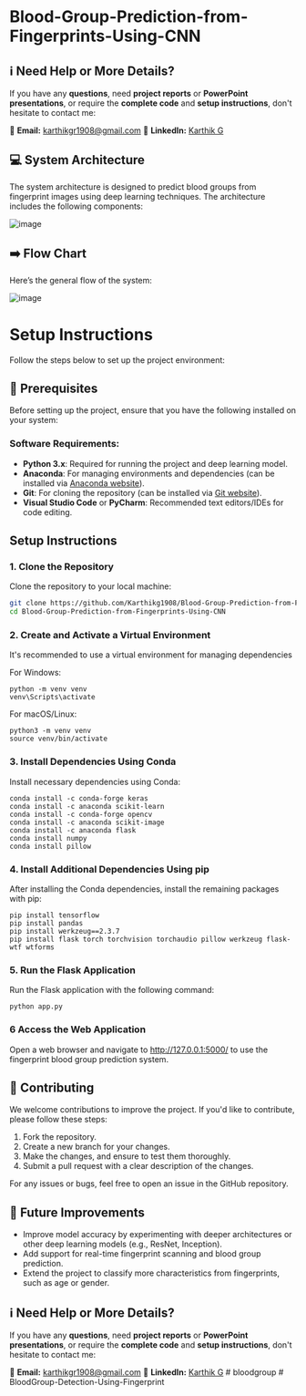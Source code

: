 # Blood-Group-Prediction-from-Fingerprints-Using-CNN

## :information_source: Need Help or More Details?

If you have any **questions**, need **project reports** or **PowerPoint presentations**, or require the **complete code** and **setup instructions**, don't hesitate to contact me:

📧 **Email:** [karthikgr1908@gmail.com](mailto:karthikgr1908@gmail.com)
🔗 **LinkedIn:** [Karthik G](https://www.linkedin.com/in/karthik-g-04b016210/) 


## :computer: System Architecture

The system architecture is designed to predict blood groups from fingerprint images using deep learning techniques. The architecture includes the following components:

![image](https://github.com/user-attachments/assets/16187221-ddc1-4b33-93fc-4fefe34935ca)


## :arrow_right: Flow Chart

Here’s the general flow of the system:

![image](https://github.com/user-attachments/assets/3782f3b3-188d-43a6-aa5d-eec7059498c3)


# Setup Instructions
Follow the steps below to set up the project environment:

## :wrench: Prerequisites

Before setting up the project, ensure that you have the following installed on your system:

### Software Requirements:
- **Python 3.x**: Required for running the project and deep learning model.
- **Anaconda**: For managing environments and dependencies (can be installed via [Anaconda website](https://www.anaconda.com/products/individual)).
- **Git**: For cloning the repository (can be installed via [Git website](https://git-scm.com/downloads)).
- **Visual Studio Code** or **PyCharm**: Recommended text editors/IDEs for code editing.

## Setup Instructions

### 1. Clone the Repository
Clone the repository to your local machine:

```bash
git clone https://github.com/Karthikg1908/Blood-Group-Prediction-from-Fingerprints-Using-CNN.git
cd Blood-Group-Prediction-from-Fingerprints-Using-CNN
```

### 2. Create and Activate a Virtual Environment
It's recommended to use a virtual environment for managing dependencies

For Windows:
```
python -m venv venv
venv\Scripts\activate
```

For macOS/Linux:
```
python3 -m venv venv
source venv/bin/activate
```

### 3. Install Dependencies Using Conda
Install necessary dependencies using Conda:

```
conda install -c conda-forge keras
conda install -c anaconda scikit-learn
conda install -c conda-forge opencv
conda install -c anaconda scikit-image
conda install -c anaconda flask
conda install numpy
conda install pillow
```

### 4. Install Additional Dependencies Using pip
After installing the Conda dependencies, install the remaining packages with pip:

```
pip install tensorflow
pip install pandas
pip install werkzeug==2.3.7
pip install flask torch torchvision torchaudio pillow werkzeug flask-wtf wtforms
```

### 5. Run the Flask Application
Run the Flask application with the following command:

```
python app.py
```

### 6 Access the Web Application
Open a web browser and navigate to http://127.0.0.1:5000/ to use the fingerprint blood group prediction system.


## :handshake: Contributing

We welcome contributions to improve the project. If you'd like to contribute, please follow these steps:

1. Fork the repository.
2. Create a new branch for your changes.
3. Make the changes, and ensure to test them thoroughly.
4. Submit a pull request with a clear description of the changes.

For any issues or bugs, feel free to open an issue in the GitHub repository.


## :rocket: Future Improvements

- Improve model accuracy by experimenting with deeper architectures or other deep learning models (e.g., ResNet, Inception).
- Add support for real-time fingerprint scanning and blood group prediction.
- Extend the project to classify more characteristics from fingerprints, such as age or gender.


## :information_source: Need Help or More Details?

If you have any **questions**, need **project reports** or **PowerPoint presentations**, or require the **complete code** and **setup instructions**, don't hesitate to contact me:

📧 **Email:** [karthikgr1908@gmail.com](mailto:karthikgr1908@gmail.com)
🔗 **LinkedIn:** [Karthik G](https://www.linkedin.com/in/karthik-g-04b016210/) 
#   b l o o d g r o u p  
 #   B l o o d G r o u p - D e t e c t i o n - U s i n g - F i n g e r p r i n t  
 